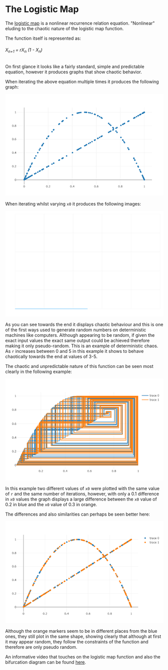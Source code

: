 # The Logistic Map

The [logistic map](https://en.wikipedia.org/wiki/Logistic_map#:~:text=The%20logistic%20map%20is%20a,simple%20non%2Dlinear%20dynamical%20equations.) is a nonlinear recurrence relation equation. "Nonlinear" eluding to  the chaotic nature of the logistic map function.

The function itself is represented as:

###### X<sub>n+1</sub> = rX<sub>n</sub> (1 - X<sub>n</sub>)

On first glance it looks like a fairly standard, simple and predictable equation, however it produces graphs that show chaotic behavior.

When iterating the above equation multiple times it produces the following graph:

![Logistic Graph](../images/logisticmapgraph.png)

When iterating whilst varying `x0` it produces the following images:

![vary_x0_0.5](../code/week_two-graph_animation/varying_x_and_r/vary_x0_0.5/output.gif)

As you can see towards the end it displays chaotic behaviour and this is one of the first ways used to generate random numbers on deterministic machines like computers. Although appearing to be random, if given the exact input values the exact same output could be achieved therefore making it only pseudo-random. This is an example of deterministic chaos. As `r` increases between 0 and 5 in this example it shows to behave chaotically towards the end at values of 3-5.

The chaotic and unpredictable nature of this function can be seen most clearly in the following example:

![Double Plot](../images/double_lines.png)

In this example two different values of `x0` were plotted with the same value of `r` and the same number of iterations, however, with only a 0.1 difference in `x0` values the graph displays a large difference between the `x0` value of 0.2 in blue and the `x0` value of 0.3 in orange.

The differences and also similarities can perhaps be seen better here:

![Double Markers](../images/double_markers.png)

Although the orange markers seem to be in different places from the blue ones, they still plot in the same shape, showing clearly that although at first it may appear random, they follow the constraints of the function and therefore are only pseudo random.

An informative video that touches on the logistic map function and also the bifurcation diagram can be found [here](https://www.youtube.com/watch?v=ovJcsL7vyrk).
